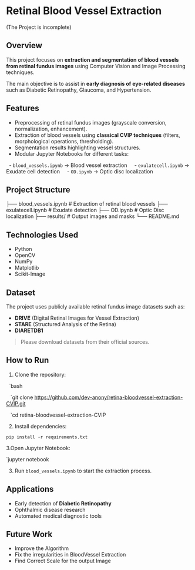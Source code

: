 # Retinal Blood Vessel Extraction
(The Project is incomplete)
## Overview

This project focuses on **extraction and segmentation of blood vessels from retinal fundus images** using Computer Vision and Image Processing techniques.  

The main objective is to assist in **early diagnosis of eye-related diseases** such as Diabetic Retinopathy, Glaucoma, and Hypertension.

## Features

- Preprocessing of retinal fundus images (grayscale conversion, normalization, enhancement).
- Extraction of blood vessels using **classical CVIP techniques** (filters, morphological operations, thresholding).
- Segmentation results highlighting vessel structures.
- Modular Jupyter Notebooks for different tasks:

  - `blood_vessels.ipynb` → Blood vessel extraction  
  - `exulatecell.ipynb` → Exudate cell detection  
  - `OD.ipynb` → Optic disc localization  

  
## Project Structure

├── blood_vessels.ipynb # Extraction of retinal blood vessels
├── exulatecell.ipynb # Exudate detection
├── OD.ipynb # Optic Disc localization
├── results/ # Output images and masks
└── README.md


## Technologies Used

- Python
- OpenCV
- NumPy
- Matplotlib
- Scikit-Image

## Dataset

The project uses publicly available retinal fundus image datasets such as:
- **DRIVE** (Digital Retinal Images for Vessel Extraction)  
- **STARE** (Structured Analysis of the Retina)  
- **DIARETDB1**    

> Please download datasets from their official sources.

## How to Run

1. Clone the repository:


   `bash

   `git clone https://github.com/dev-anony/retina-bloodvessel-extraction-CVIP.git

   `cd retina-bloodvessel-extraction-CVIP



2. Install dependencies:

`pip install -r requirements.txt`

  3.Open Jupyter Notebook:

  `jupyter notebook

3. Run `blood_vessels.ipynb` to start the extraction process.

## Applications

- Early detection of **Diabetic Retinopathy**
- Ophthalmic disease research
- Automated medical diagnostic tools

## Future Work

- Improve the Algorithm
- Fix the irregularities in BloodVessel Extraction
- Find Correct Scale for the output Image
